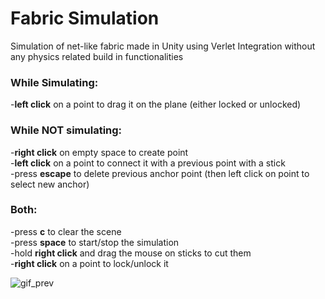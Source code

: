 # Fabric Simulation
Simulation of net-like fabric made in Unity using Verlet Integration without any physics related build in functionalities<br />

### While Simulating:<br />
-**left click** on a point to drag it on the plane (either locked or unlocked)<br />

### While NOT simulating:<br />
-**right click** on empty space to create point<br />
-**left click** on a point to connect it with a previous point with a stick<br />
-press **escape** to delete previous anchor point (then left click on point to select new anchor)

### Both:<br />
-press **c** to clear the scene<br />
-press **space** to start/stop the simulation<br />
-hold **right click** and drag the mouse on sticks to cut them<br />
-**right click** on a point to lock/unlock it<br />

![gif_prev](https://user-images.githubusercontent.com/85826774/218339593-206da184-9bed-4014-83f4-f0688621a908.gif)
